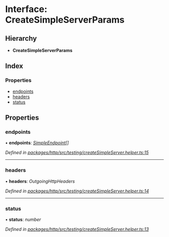 # Interface: CreateSimpleServerParams

## Hierarchy

* **CreateSimpleServerParams**

## Index

### Properties

* [endpoints](createsimpleserverparams.md#endpoints)
* [headers](createsimpleserverparams.md#headers)
* [status](createsimpleserverparams.md#status)

## Properties

###  endpoints

• **endpoints**: *[SimpleEndpoint](simpleendpoint.md)[]*

*Defined in [packages/http/src/testing/createSimpleServer.helper.ts:15](https://github.com/headline-1/coolio/blob/420fd1d/packages/http/src/testing/createSimpleServer.helper.ts#L15)*

___

###  headers

• **headers**: *OutgoingHttpHeaders*

*Defined in [packages/http/src/testing/createSimpleServer.helper.ts:14](https://github.com/headline-1/coolio/blob/420fd1d/packages/http/src/testing/createSimpleServer.helper.ts#L14)*

___

###  status

• **status**: *number*

*Defined in [packages/http/src/testing/createSimpleServer.helper.ts:13](https://github.com/headline-1/coolio/blob/420fd1d/packages/http/src/testing/createSimpleServer.helper.ts#L13)*

